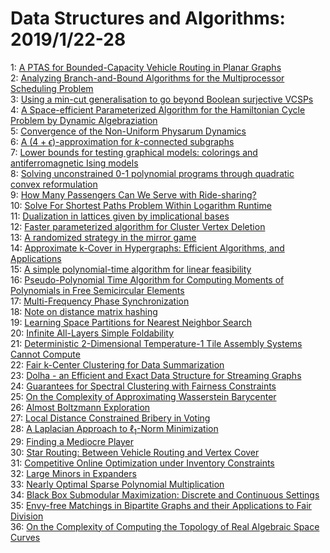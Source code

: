 # Data Structures and Algorithms: 2019/1/22-28  
1: [A PTAS for Bounded-Capacity Vehicle Routing in Planar Graphs](https://doi.org/10.48550/arXiv.1901.07032)  
2: [Analyzing Branch-and-Bound Algorithms for the Multiprocessor Scheduling  Problem](https://doi.org/10.48550/arXiv.1901.07070)  
3: [Using a min-cut generalisation to go beyond Boolean surjective VCSPs](https://doi.org/10.48550/arXiv.1901.07107)  
4: [A Space-efficient Parameterized Algorithm for the Hamiltonian Cycle  Problem by Dynamic Algebraziation](https://doi.org/10.48550/arXiv.1901.07118)  
5: [Convergence of the Non-Uniform Physarum Dynamics](https://doi.org/10.48550/arXiv.1901.07231)  
6: [A $(4+\epsilon)$-approximation for $k$-connected subgraphs](https://doi.org/10.48550/arXiv.1901.07246)  
7: [Lower bounds for testing graphical models: colorings and  antiferromagnetic Ising models](https://doi.org/10.48550/arXiv.1901.07361)  
8: [Solving unconstrained 0-1 polynomial programs through quadratic convex  reformulation](https://doi.org/10.48550/arXiv.1901.07904)  
9: [How Many Passengers Can We Serve with Ride-sharing?](https://doi.org/10.48550/arXiv.1901.07906)  
10: [Solve For Shortest Paths Problem Within Logarithm Runtime](https://doi.org/10.48550/arXiv.1901.07463)  
11: [Dualization in lattices given by implicational bases](https://doi.org/10.48550/arXiv.1901.07503)  
12: [Faster parameterized algorithm for Cluster Vertex Deletion](https://doi.org/10.48550/arXiv.1901.07609)  
13: [A randomized strategy in the mirror game](https://doi.org/10.48550/arXiv.1901.07809)  
14: [Approximate k-Cover in Hypergraphs: Efficient Algorithms, and  Applications](https://doi.org/10.48550/arXiv.1901.07928)  
15: [A simple polynomial-time algorithm for linear feasibility](https://doi.org/10.48550/arXiv.1901.08525)  
16: [Pseudo-Polynomial Time Algorithm for Computing Moments of Polynomials in  Free Semicircular Elements](https://doi.org/10.48550/arXiv.1901.08210)  
17: [Multi-Frequency Phase Synchronization](https://doi.org/10.48550/arXiv.1901.08235)  
18: [Note on distance matrix hashing](https://doi.org/10.48550/arXiv.1901.09505)  
19: [Learning Space Partitions for Nearest Neighbor Search](https://doi.org/10.48550/arXiv.1901.08544)  
20: [Infinite All-Layers Simple Foldability](https://doi.org/10.48550/arXiv.1901.08564)  
21: [Deterministic 2-Dimensional Temperature-1 Tile Assembly Systems Cannot  Compute](https://doi.org/10.48550/arXiv.1901.08575)  
22: [Fair k-Center Clustering for Data Summarization](https://doi.org/10.48550/arXiv.1901.08628)  
23: [Dolha - an Efficient and Exact Data Structure for Streaming Graphs](https://doi.org/10.48550/arXiv.1901.08639)  
24: [Guarantees for Spectral Clustering with Fairness Constraints](https://doi.org/10.48550/arXiv.1901.08668)  
25: [On the Complexity of Approximating Wasserstein Barycenter](https://doi.org/10.48550/arXiv.1901.08686)  
26: [Almost Boltzmann Exploration](https://doi.org/10.48550/arXiv.1901.08708)  
27: [Local Distance Constrained Bribery in Voting](https://doi.org/10.48550/arXiv.1901.08711)  
28: [A Laplacian Approach to $\ell_1$-Norm Minimization](https://doi.org/10.48550/arXiv.1901.08836)  
29: [Finding a Mediocre Player](https://doi.org/10.48550/arXiv.1901.09017)  
30: [Star Routing: Between Vehicle Routing and Vertex Cover](https://doi.org/10.48550/arXiv.1901.09154)  
31: [Competitive Online Optimization under Inventory Constraints](https://doi.org/10.48550/arXiv.1901.09161)  
32: [Large Minors in Expanders](https://doi.org/10.48550/arXiv.1901.09349)  
33: [Nearly Optimal Sparse Polynomial Multiplication](https://doi.org/10.48550/arXiv.1901.09355)  
34: [Black Box Submodular Maximization: Discrete and Continuous Settings](https://doi.org/10.48550/arXiv.1901.09515)  
35: [Envy-free Matchings in Bipartite Graphs and their Applications to Fair  Division](https://doi.org/10.48550/arXiv.1901.09527)  
36: [On the Complexity of Computing the Topology of Real Algebraic Space  Curves](https://doi.org/10.48550/arXiv.1901.10317)  